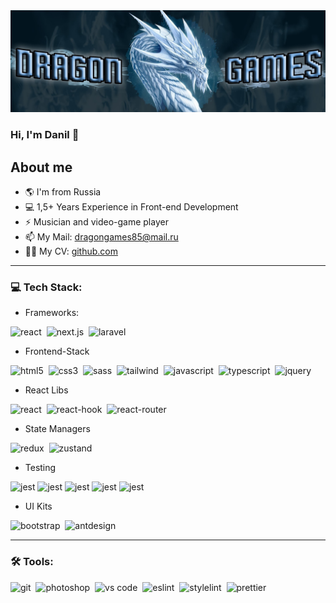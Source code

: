 
<img src="https://github.com/DragonGames85/DragonGames85/blob/main/assets/channels4_banner.jpg">

### Hi, I'm Danil 👋

## About me
* 🌎 I'm from Russia
* 💻 1,5+ Years Experience in Front-end Development
* ⚡ Musician and video-game player
* 📫 My Mail: dragongames85@mail.ru
* 👨‍💻 My CV: [github.com](https://github.com/DragonGames85/DragonGames85/blob/main/assets/CV.pdf)

---

### 💻 Tech Stack:

- Frameworks:

<img alt="react" src="https://img.shields.io/badge/react-61DAFB.svg?&style=for-the-badge&logo=react&logoColor=fff" />&nbsp;
<img alt="next.js" src="https://img.shields.io/badge/next.js-000.svg?&style=for-the-badge&logo=next.js&logoColor=fff" />&nbsp;
<img alt="laravel" src="https://img.shields.io/badge/laravel-FF2D20.svg?&style=for-the-badge&logo=next.js&logoColor=fff" />&nbsp;

- Frontend-Stack

<img alt="html5" src="https://img.shields.io/badge/html-E34F26.svg?&style=for-the-badge&logo=html5&logoColor=fff" />&nbsp;
<img alt="css3" src="https://img.shields.io/badge/css-1572B6.svg?&style=for-the-badge&logo=css3&logoColor=fff" />&nbsp;
<img alt="sass" src="https://img.shields.io/badge/sass-CF649A.svg?&style=for-the-badge&logo=sass&logoColor=fff" />&nbsp;
<img alt="tailwind" src="https://img.shields.io/badge/tailwind-06B6D4.svg?&style=for-the-badge&logo=tailwindcss&logoColor=fff" />&nbsp;
<img alt="javascript" src="https://img.shields.io/badge/javascript-F7DF1E.svg?&style=for-the-badge&logo=javascript&logoColor=fff" />&nbsp;
<img alt="typescript" src="https://img.shields.io/badge/typescript-007ACC.svg?&style=for-the-badge&logo=typescript&logoColor=fff" />&nbsp;
<img alt="jquery" src="https://img.shields.io/badge/jquery-0769AD.svg?&style=for-the-badge&logo=jquery&logoColor=fff" />&nbsp;

- React Libs

<img alt="react" src="https://img.shields.io/badge/react&nbsp;query-FF4154.svg?&style=for-the-badge&logo=reactquery&logoColor=fff" />&nbsp;
<img alt="react-hook" src="https://img.shields.io/badge/react&nbsp;hook&nbsp;form-EC5990.svg?&style=for-the-badge&logo=reacthookform&logoColor=fff" />&nbsp;
<img alt="react-router" src="https://img.shields.io/badge/react&nbsp;router-CA4245.svg?&style=for-the-badge&logo=reactrouter&logoColor=fff" />&nbsp;

- State Managers

<img alt="redux" src="https://img.shields.io/badge/redux-764ABC.svg?&style=for-the-badge&logo=redux&logoColor=fff" />&nbsp;
<img alt="zustand" src="https://img.shields.io/badge/zustand-CC2936.svg?&style=for-the-badge&logo=zotero&logoColor=fff" />&nbsp;

- Testing

<img alt="jest" src="https://img.shields.io/badge/jest-success.svg?&style=for-the-badge&logo=jest&logoColor=fff" /> <img alt="jest" src="https://img.shields.io/badge/rtl-red.svg?&style=for-the-badge&logo=testing-library&logoColor=fff" /> <img alt="jest" src="https://img.shields.io/badge/loki-blueviolet.svg?&style=for-the-badge&logo=apache-cassandra&logoColor=fff" /> <img alt="jest" src="https://img.shields.io/badge/storybook-ff69b4.svg?&style=for-the-badge&logo=storybook&logoColor=fff" /> <img alt="jest" src="https://img.shields.io/badge/cypress-red.svg?&style=for-the-badge&logo=cypress&logoColor=fff" /> 

- UI Kits

<img alt="bootstrap" src="https://img.shields.io/badge/bootstrap-7610F7.svg?&style=for-the-badge&logo=bootstrap&logoColor=fff" />&nbsp;
<img alt="antdesign" src="https://img.shields.io/badge/antdesign-0170FE.svg?&style=for-the-badge&logo=antdesign&logoColor=fff" />&nbsp;

---

### 🛠 Tools:

<img alt="git" src="https://img.shields.io/badge/git-F05033.svg?&style=for-the-badge&logo=git&logoColor=fff" />&nbsp;
<img alt="photoshop" src="https://img.shields.io/badge/photoshop-31A8FF.svg?&style=for-the-badge&logo=adobe-photoshop&logoColor=fff" />&nbsp;
<img alt="vs code" src="https://img.shields.io/badge/vs code-007ACC.svg?&style=for-the-badge&logo=visual-studio-code&logoColor=fff" />&nbsp;
<img alt="eslint" src="https://img.shields.io/badge/eslint-4B32C3.svg?&style=for-the-badge&logo=eslint&logoColor=fff" />&nbsp;
<img alt="stylelint" src="https://img.shields.io/badge/stylelint-263238.svg?&style=for-the-badge&logo=stylelint&logoColor=fff" />&nbsp;
<img alt="prettier" src="https://img.shields.io/badge/prettier-F7B93E.svg?&style=for-the-badge&logo=prettier&logoColor=fff" /> 
